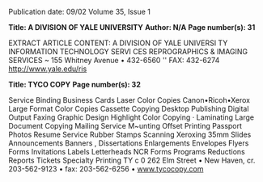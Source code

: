 Publication date: 09/02
Volume 35, Issue 1

**Title: A DIVISION OF YALE UNIVERSITY**
**Author: N/A**
**Page number(s): 31**

EXTRACT ARTICLE CONTENT:
A DIVISION OF YALE UNIVERSI TY 
INFORMATION TECHNOLOGY SERVI CES 
REPROGRAPHICS 
& IMAGING SERVICES 
~ 
155 Whitney Avenue • 432-6560 
'' 
FAX: 432-6274 
http://www.yale.edu/ris 




**Title: TYCO COPY**
**Page number(s): 32**

Service 
Binding 
Business Cards 
Laser Color Copies Canon•Ricoh•Xerox 
Large Format Color Copies 
Cassette Copying 
Desktop Publishing 
Digital Output 
Faxing 
Graphic Design 
Highlight Color Copying · 
Laminating 
Large Document Copying 
Mailing Service 
M~unting 
Offset Printing 
Passport Photos 
Resume Service 
Rubber Stamps 
Scanning 
Xeroxing 
35mm Slides 
Announcements 
Banners 
, 
Dissertations 
Enlargements 
Envelopes 
Flyers 
Forms 
Invitations 
Labels 
Letterheads 
NCR Forms 
Programs 
Reductions 
Reports 
Tickets 
Specialty Printing 
TY c 0 262 Elm Street • New Haven, cr. 203-562-9123 • fax: 203-562-6256 • www.tycocopy.com